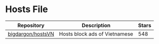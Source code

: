 # Hosts File

| Repository                                                | Description                   | Stars |
| --------------------------------------------------------- | ----------------------------- | ----- |
| [bigdargon/hostsVN](https://github.com/bigdargon/hostsVN) | Hosts block ads of Vietnamese | 548   |
